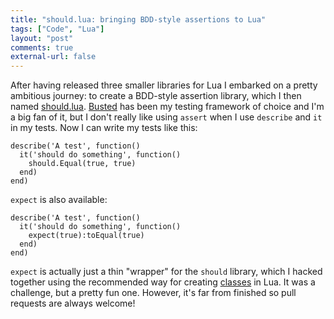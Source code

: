 ```yaml
---
title: "should.lua: bringing BDD-style assertions to Lua"
tags: ["Code", "Lua"]
layout: "post"
comments: true
external-url: false
---
```


After having released three smaller libraries for Lua I embarked on a pretty ambitious journey: to create a BDD-style assertion library, which I then named [should.lua](https://github.com/gummesson/should.lua). [Busted](http://olivinelabs.com/busted/) has been my testing framework of choice and I'm a big fan of it, but I don't really like using `assert` when I use `describe` and `it` in my tests. Now I can write my tests like this:

    describe('A test', function()
      it('should do something', function()
        should.Equal(true, true)
      end)
    end)

`expect` is also available:

    describe('A test', function()
      it('should do something', function()
        expect(true):toEqual(true)
      end)
    end)

`expect` is actually just a thin "wrapper" for the `should` library, which I hacked together using the recommended way for creating [classes](http://www.lua.org/pil/16.1.html) in Lua. It was a challenge, but a pretty fun one. However, it's far from finished so pull requests are always welcome!
